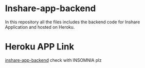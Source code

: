 # Inshare-app-backend
In this repository all the files includes the backend code for Inshare Application and hosted on Heroku.

# Heroku APP Link
<a href="https://inshare-app-backend.herokuapp.com/">inshare-app-backend</a>
check with INSOMNIA plz
